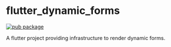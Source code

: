 # flutter_dynamic_forms

[![pub package](https://img.shields.io/pub/v/flutter_dynamic_forms.svg)](https://pub.dev/packages/flutter_dynamic_forms)

A flutter project providing infrastructure to render dynamic forms.
